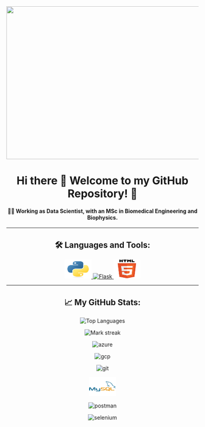 <img align="center" src='https://www.googleapis.com/download/storage/v1/b/kaggle-user-content/o/inbox%2F4208294%2F1c014f0a4490cf323418b80648ba44fe%2FDATAAC.jpeg?generation=1577356397338672&alt=media' width="600" height="400">
<h1 align="center">
  Hi there 👋 Welcome to my GitHub Repository! 🚀
</h1>
<h4 align="center">👨‍💻 Working as Data Scientist, with an MSc in Biomedical Engineering and Biophysics.</h4>

<hr/>
<h2 align="center">🛠️ Languages and Tools:</h2>
<p align="center">
  <a href="https://www.python.org" target="_blank" rel="noreferrer">
    <img src="https://raw.githubusercontent.com/devicons/devicon/master/icons/python/python-original.svg" alt="Python" width="70" height="50"/>
  </a>
  <a href="https://flask.palletsprojects.com/en/2.1.x/" target="_blank" rel="noreferrer">
    <img src="https://flask.palletsprojects.com/en/2.1.x/_images/flask-logo.png" alt="Flask" width="70" height="50"/>
  </a>
  <a href="https://www.w3.org/html/" target="_blank" rel="noreferrer">
    <img src="https://raw.githubusercontent.com/devicons/devicon/master/icons/html5/html5-original-wordmark.svg" alt="HTML5" width="70" height="50"/>
  </a>

<hr/>
<h2 align="center">📈 My GitHub Stats:</h2>
  <!--
  <p align="center">
    <img src="https://github-readme-stats.vercel.app/api/top-langs/?username=HugoTex98&theme=nightowl&hide_border=false&include_all_commits=true&count_private=true&layout=compact" alt="Top Languages" />
  </p>
  -->
  <p align="center">
  <img align="center" src="https://github-readme-stats.vercel.app/api/top-langs?username=HugoTex98&hide_border=true&no-bg=true&no-frame=true&layout=compact&theme=transparent&langs_count=10" alt="Top Languages"/>
  </p>
  <p align="center">
    <img alt="Mark streak" src="https://github-readme-streak-stats.herokuapp.com/?user=HugoTex98&hide_border=true&theme=transparent"/> 
  </p>
  <p align="center">
    <img src="https://www.vectorlogo.zone/logos/microsoft_azure/microsoft_azure-icon.svg" alt="azure" width="70" height="50"/>
  </p>
  <p align="center">
    <img src="https://www.vectorlogo.zone/logos/google_cloud/google_cloud-icon.svg" alt="gcp" width="70" height="50"/>
  </p>
  <p align="center">
    <img src="https://www.vectorlogo.zone/logos/git-scm/git-scm-icon.svg" alt="git" width="70" height="50"/>
  </p>
  <p align="center">
    <img src="https://raw.githubusercontent.com/devicons/devicon/master/icons/mysql/mysql-original-wordmark.svg" alt="mysql" width="70" height="50"/>
  </p>
  <p align="center">
    <img src="https://www.vectorlogo.zone/logos/getpostman/getpostman-icon.svg" alt="postman" width="70" height="50"/>
  </p>
  <p align="center">
    <img src="https://raw.githubusercontent.com/detain/svg-logos/780f25886640cef088af994181646db2f6b1a3f8/svg/selenium-logo.svg" alt="selenium" width="70" height="50"/>
  </p>




<!--
**HugoTex98/HugoTex98** is a ✨ _special_ ✨ repository because its `README.md` (this file) appears on your GitHub profile.

Here are some ideas to get you started:

- 🔭 I’m currently working on ...
- 🌱 I’m currently learning ...
- 👯 I’m looking to collaborate on ...
- 🤔 I’m looking for help with ...
- 💬 Ask me about ...
- 📫 How to reach me: ...
- 😄 Pronouns: ...
- ⚡ Fun fact: ...
-->
